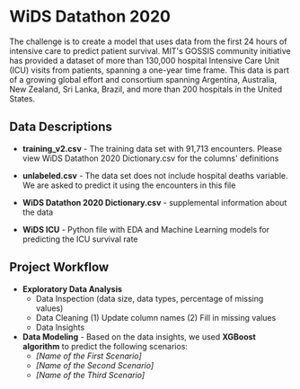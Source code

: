 WiDS Datathon 2020
===================================

The challenge is to create a model that uses data from the first 24 hours of intensive care to predict patient survival. MIT's GOSSIS community initiative has provided a dataset of more than 130,000 hospital Intensive Care Unit (ICU) visits from patients, spanning a one-year time frame. This data is part of a growing global effort and consortium spanning Argentina, Australia, New Zealand, Sri Lanka, Brazil, and more than 200 hospitals in the United States. 


## Data Descriptions


* **training_v2.csv** - The training data set with 91,713 encounters. Please view WiDS Datathon 2020 Dictionary.csv for the columns' definitions

* **unlabeled.csv** - The data set does not include hospital deaths variable. We are asked to predict it using the encounters in this file
* **WiDS Datathon 2020 Dictionary.csv** - supplemental information about the data

* **WiDS ICU** - Python file with EDA and Machine Learning models for predicting the ICU survival rate

## Project Workflow

* **Exploratory Data Analysis** 
  * Data Inspection (data size, data types, percentage of missing values)
  * Data Cleaning
  (1) Update column names
  (2) Fill in missing values 
  * Data Insights
* **Data Modeling** - Based on the data insights, we used **XGBoost algorithm** to predict the following scenarios:
  * *[Name of the First Scenario]*
  * *[Name of the Second Scenario]*
  * *[Name of the Third Scenario]*

